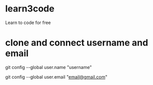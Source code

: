 # learn3code
Learn to code for free

# clone and connect username and email

git config --global user.name "username"

git config --global user.email "email@gmail.com"